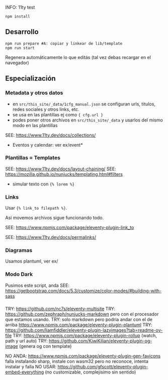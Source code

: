 INFO: 11ty test

~~~
npm install
~~~

## Desarrollo

~~~
npm run prepare #A: copiar y linkear de lib/template
npm run start 
~~~

Regenera automáticamente lo que editás (tal vez debas recargar en el navegador)

## Especialización

### Metadata y otros datos

* en `src/this_site/_data/1cfg_manual.json` se configuran urls, titulos, redes sociales y otros links, etc.
* se usa en las plantillas ej como `{ cfg.url }`
* podes poner otros archivos en `src/this_site/_data` y usarlos del mismo modo en las plantillas

SEE: https://www.11ty.dev/docs/collections/

* Eventos y calendar: ver ex/event*


### Plantillas = Templates

SEE: https://www.11ty.dev/docs/layout-chaining/
SEE: https://mozilla.github.io/nunjucks/templating.html#filters

* simular texto con `{% lorem %}`

### Links

Usar `{% link_to filepath %}`.

Así movemos archivos sigue funcionando todo.

SEE: https://www.npmjs.com/package/eleventy-plugin-link_to

SEE: https://www.11ty.dev/docs/permalinks/

### Diagramas

Usamos plantuml, ver ex/

### Modo Dark

Pusimos este script, anda
SEE: https://getbootstrap.com/docs/5.3/customize/color-modes/#building-with-sass

### 
TRY: https://github.com/nc7s/eleventy-multisite
TRY: https://github.com/zephraph/nunjucks-markdown pero con el procesador que estamos usando.
TRY: solo markdown pero podria andar con el de arriba https://www.npmjs.com/package/eleventy-plugin-plantuml
TRY: https://github.com/liamfiddler/eleventy-plugin-lazyimages?tab=readme-ov-file
TRY: https://www.npmjs.com/package/eleventy-plugin-rollup (watch, path y url auto)
TRY: https://github.com/KiwiKilian/eleventy-plugin-og-image (genera og con template)

NO ANDA: https://www.npmjs.com/package/eleventy-plugin-gen-favicons falla instalando sharp, instale con wasm32 pero no reconoce, intenta instalar y falla
NO USAR: https://github.com/gfscott/eleventy-plugin-embed-everything (no customizable, complejisimo sin sentido)
